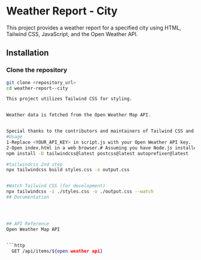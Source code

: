 # Weather Report - City

This project provides a weather report for a specified city using HTML, Tailwind CSS, JavaScript, and the Open Weather API.

## Installation


### Clone the repository
```bash
git clone <repository_url>
cd weather-report--city

This project utilizes Tailwind CSS for styling.


Weather data is fetched from the Open Weather Map API.


Special thanks to the contributors and maintainers of Tailwind CSS and Open Weather Map API for their invaluable tools and resources.
#Usage
1-Replace <YOUR_API_KEY> in script.js with your Open Weather API key.
2-Open index.html in a web browser.# Assuming you have Node.js installed
npm install -D tailwindcss@latest postcss@latest autoprefixer@latest

#tailwindcss 2nd step
npx tailwindcss build styles.css -o output.css


#Watch Tailwind CSS (for development)
npx tailwindcss -i ./styles.css -o ./output.css --watch
## Documentation




## API Reference
Open Weather Map API


```http
  GET /api/items/${open weather api}
```



